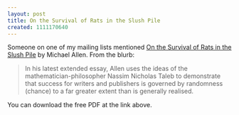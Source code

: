 ```yaml
---
layout: post
title: On the Survival of Rats in the Slush Pile
created: 1111170640
---
```

Someone on one of my mailing lists mentioned [On the Survival of Rats in the Slush Pile](http://www.kingsfieldpublications.co.uk/rats.html) by Michael Allen.  From the blurb:

>  In his latest extended essay, Allen uses the ideas of the mathematician-philosopher Nassim Nicholas Taleb to demonstrate that success for writers and publishers is governed by randomness (chance) to a far greater extent than is generally realised.

You can download the free PDF at the link above.
